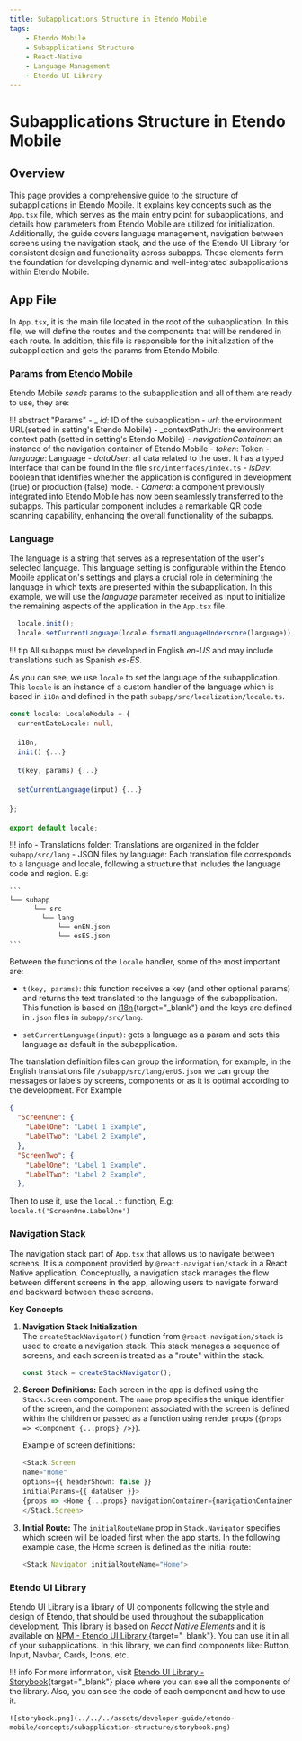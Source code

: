 ```yaml
---
title: Subapplications Structure in Etendo Mobile
tags:
    - Etendo Mobile
    - Subapplications Structure
    - React-Native
    - Language Management
    - Etendo UI Library
---
```


# Subapplications Structure in Etendo Mobile

## Overview
This page provides a comprehensive guide to the structure of subapplications in Etendo Mobile. It explains key concepts such as the `App.tsx` file, which serves as the main entry point for subapplications, and details how parameters from Etendo Mobile are utilized for initialization. Additionally, the guide covers language management, navigation between screens using the navigation stack, and the use of the Etendo UI Library for consistent design and functionality across subapps. These elements form the foundation for developing dynamic and well-integrated subapplications within Etendo Mobile.

## App File
In `App.tsx`, it is the main file located in the root of the subapplication. In this file, we will define the routes and the components that will be rendered in each route. In addition, this file is responsible for the initialization of the subapplication and gets the params from Etendo Mobile.

### Params from Etendo Mobile
Etendo Mobile _sends_ params to the subapplication and all of them are ready to use, they are:

!!! abstract "Params"
    - _ _id_: ID of the subapplication
    - _url_: the environment URL(setted in setting's Etendo Mobile)
    - _contextPathUrl:  the environment context path (setted in setting's Etendo Mobile)
    - _navigationContainer_: an instance of the navigation container of Etendo Mobile
    - _token_: Token
    - _language_: Language
    - _dataUser_: all data related to the user. It has a typed interface that can be found in the file `src/interfaces/index.ts`
    - _isDev_: boolean that identifies whether the application is configured in development (true) or production (false) mode.
    - _Camera_: a component previously integrated into Etendo Mobile has now been seamlessly transferred to the subapps. This particular component includes a remarkable QR code scanning capability, enhancing the overall functionality of the subapps.

### Language
The language is a string that serves as a representation of the user's selected language. This language setting is configurable within the Etendo Mobile application's settings and plays a crucial role in determining the language in which texts are presented within the subapplication. In this example, we will use the _language_ parameter received as input to initialize the remaining aspects of the application in the `App.tsx` file.

``` typescript title="App.tsx"
  locale.init();
  locale.setCurrentLanguage(locale.formatLanguageUnderscore(language));
```
!!! tip
    All subapps must be developed in English _en-US_ and may include translations such as Spanish _es-ES_.  

As you can see, we use `locale` to set the language of the subapplication. This `locale` is an instance of a custom handler of the language which is based in `i18n` and defined in the path `subapp/src/localization/locale.ts`.

``` typescript title="locale.ts"
const locale: LocaleModule = {
  currentDateLocale: null,

  i18n,
  init() {...}

  t(key, params) {...}

  setCurrentLanguage(input) {...}

};

export default locale;

```

!!! info
    - Translations folder: Translations are organized in the folder `subapp/src/lang`
    - JSON files by language: Each translation file corresponds to a language and locale, following a structure that includes the language code and region. E.g:

    ```
    └── subapp
          └── src
            └── lang
                └── enEN.json
                └── esES.json
    ```

Between the functions of the `locale` handler, some of the most important are:

- `t(key, params)`: this function receives a key (and other optional params) and returns the text translated to the language of the subapplication. This function is based on [i18n](https://github.com/fnando/i18n#readme){target="_blank"} and the keys are defined in `.json` files in `subapp/src/lang`. 

- `setCurrentLanguage(input)`: gets a language as a param and sets this language as default in the subapplication.

The translation definition files can group the information, for example, in the English translations file `/subapp/src/lang/enUS.json` we can group the messages or labels by screens, components or as it is optimal according to the development. For Example

``` json title="enUS.json"
{
  "ScreenOne": {
    "LabelOne": "Label 1 Example",
    "LabelTwo": "Label 2 Example",
  },
  "ScreenTwo": {
    "LabelOne": "Label 1 Example",
    "LabelTwo": "Label 2 Example",
  },

```

Then to use it, use the `local.t` function, E.g:  `locale.t('ScreenOne.LabelOne')`

### Navigation Stack
The navigation stack part of `App.tsx` that allows us to navigate between screens. It is a component provided by  `@react-navigation/stack` in a React Native application. Conceptually, a navigation stack manages the flow between different screens in the app, allowing users to navigate forward and backward between these screens.

**Key Concepts**

1. **Navigation Stack Initialization**:  
    The `createStackNavigator()` function from `@react-navigation/stack` is used to create a navigation stack. This stack manages a sequence of screens, and each screen is treated as a "route" within the stack.

    ```typescript
    const Stack = createStackNavigator();
    ```

2. **Screen Definitions:** Each screen in the app is defined using the `Stack.Screen` component. The `name` prop specifies the unique identifier of the screen, and the component associated with the screen is defined within the children or passed as a function using render props (`{props => <Component {...props} />}`).
    
    Example of screen definitions:

    ``` typescript
    <Stack.Screen
    name="Home"
    options={{ headerShown: false }}
    initialParams={{ dataUser }}>
    {props => <Home {...props} navigationContainer={navigationContainer} />}
    </Stack.Screen>   
    ```

3. **Initial Route:** The `initialRouteName` prop in `Stack.Navigator` specifies which screen will be loaded first when the app starts. In the following example case, the Home screen is defined as the initial route:

    ```typescript
    <Stack.Navigator initialRouteName="Home">
    ```

### Etendo UI Library
Etendo UI Library is a library of UI components following the style and design of Etendo, that should be used throughout the subapplication development. This library is based on _React Native Elements_ and it is available on [NPM - Etendo UI Library ](https://www.npmjs.com/package/etendo-ui-library){target="_blank"}. You can use it in all of your subapplications. In this library, we can find components like:  Button, Input, Navbar, Cards, Icons, etc.

!!! info 
    For more information, visit [Etendo UI Library - Storybook](https://main--65785998e8389d9993e8ec4c.chromatic.com){target="_blank"} place where you can see all the components of the library. Also, you can see the code of each component and how to use it.

    ![storybook.png](../../../assets/developer-guide/etendo-mobile/concepts/subapplication-structure/storybook.png)